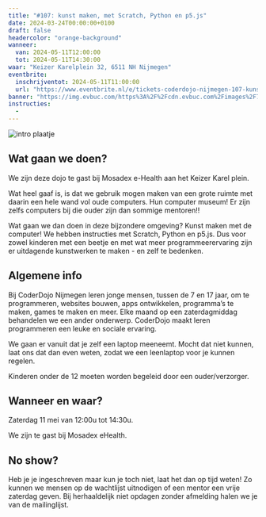 ```yaml
---
title: "#107: kunst maken, met Scratch, Python en p5.js"
date: 2024-03-24T00:00:00+0100
draft: false
headercolor: "orange-background"
wanneer: 
  van: 2024-05-11T12:00:00
  tot: 2024-05-11T14:30:00
waar: "Keizer Karelplein 32, 6511 NH Nijmegen"
eventbrite:
  inschrijventot: 2024-05-11T11:00:00
  url: "https://www.eventbrite.nl/e/tickets-coderdojo-nijmegen-107-kunst-maken-met-scratch-python-en-p5js-870504110227"
banner: "https://img.evbuc.com/https%3A%2F%2Fcdn.evbuc.com%2Fimages%2F749546309%2F187233351803%2F1%2Foriginal.20240422-173943?h=200&w=450&auto=format%2Ccompress&q=75&sharp=10&rect=0%2C0%2C2160%2C1080&s=46d7cb54bd7b580da6efa7eca76c851c"
instructies:
  - 
---
```


![intro plaatje](https://img.evbuc.com/https%3A%2F%2Fcdn.evbuc.com%2Fimages%2F749546309%2F187233351803%2F1%2Foriginal.20240422-173943?h=200&w=450&auto=format%2Ccompress&q=75&sharp=10&rect=0%2C0%2C2160%2C1080&s=46d7cb54bd7b580da6efa7eca76c851c)


## Wat gaan we doen?

We zijn deze dojo te gast bij Mosadex e-Health aan het Keizer Karel plein.

Wat heel gaaf is, is dat we gebruik mogen maken van een grote ruimte met daarin een hele wand vol oude computers. Hun computer museum! Er zijn zelfs computers bij die ouder zijn dan sommige mentoren!!

Wat gaan we dan doen in deze bijzondere omgeving? Kunst maken met de computer! We hebben instructies met Scratch, Python en p5.js. Dus voor zowel kinderen met een beetje en met wat meer programmeerervaring zijn er uitdagende kunstwerken te maken - en zelf te bedenken.




<!--more-->


## Algemene info

Bij CoderDojo Nijmegen leren jonge mensen, tussen de 7 en 17 jaar, om te programmeren, websites bouwen, apps ontwikkelen, programma’s te maken, games te maken en meer. Elke maand op een zaterdagmiddag behandelen we een ander onderwerp. CoderDojo maakt leren programmeren een leuke en sociale ervaring.

We gaan er vanuit dat je zelf een laptop meeneemt. Mocht dat niet kunnen, laat ons dat dan even weten, zodat we een leenlaptop voor je kunnen regelen.

Kinderen onder de 12 moeten worden begeleid door een ouder/verzorger.



## Wanneer en waar?

Zaterdag 11 mei van 12:00u tot 14:30u.

We zijn te gast bij Mosadex eHealth.



## No show?

Heb je je ingeschreven maar kun je toch niet, laat het dan op tijd weten! Zo kunnen we mensen op de wachtlijst uitnodigen of een mentor een vrije zaterdag geven. Bij herhaaldelijk niet opdagen zonder afmelding halen we je van de mailinglijst.